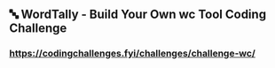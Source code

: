 
## :abc: WordTally - Build Your Own wc Tool Coding Challenge
### https://codingchallenges.fyi/challenges/challenge-wc/


